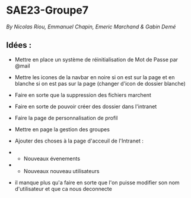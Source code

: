 # SAE23-Groupe7
*By Nicolas Riou, Emmanuel Chapin, Emeric Marchand & Gabin Demé*

## Idées :
- Mettre en place un système de réinitialisation de Mot de Passe par @mail
- Mettre les icones de la navbar en noire si on est sur la page et en blanche si on est pas sur la page (changer d'icon de dossier blanche)
- Faire en sorte que la suppression des fichiers marchent 
- Faire en sorte de pouvoir créer des dossier dans l'intranet
- Faire la page de personnalisation de profil
- Mettre en page la gestion des groupes
- Ajouter des choses à la page d'acceuil de l'Intranet : 
- - Nouveaux évenements
- - Nouveaux nouveau utilisateurs

- il manque plus qu'a faire en sorte que l'on puisse modifier son nom d'utilisateur et que ca nous deconnecte


